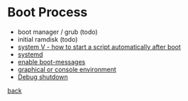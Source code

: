 Boot Process
============

* boot manager / grub (todo)
* initial ramdisk (todo)
* [system V - how to start a script automatically after boot](systemv.md)
* [systemd](systemd.md)
* [enable boot-messages](bootmessages.md)
* [graphical or console environment](graphical.md)
* [Debug shutdown](shutdown.md)

[back](../)

